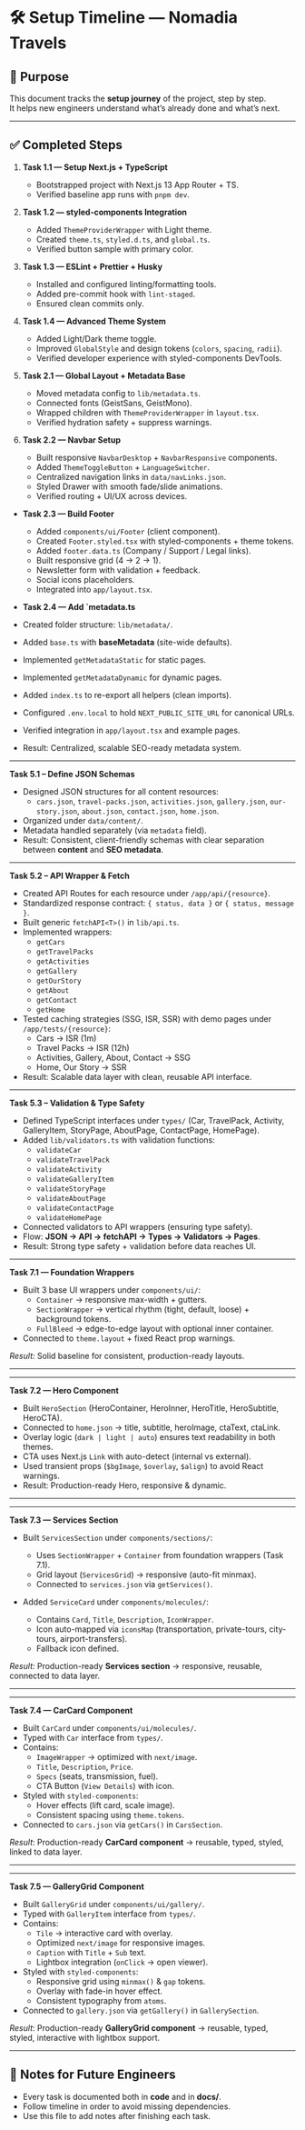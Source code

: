 # 🛠️ Setup Timeline — Nomadia Travels

## 🎯 Purpose

This document tracks the **setup journey** of the project, step by step.  
It helps new engineers understand what’s already done and what’s next.

---

## ✅ Completed Steps

1. **Task 1.1 — Setup Next.js + TypeScript**
   - Bootstrapped project with Next.js 13 App Router + TS.
   - Verified baseline app runs with `pnpm dev`.

2. **Task 1.2 — styled-components Integration**
   - Added `ThemeProviderWrapper` with Light theme.
   - Created `theme.ts`, `styled.d.ts`, and `global.ts`.
   - Verified button sample with primary color.

3. **Task 1.3 — ESLint + Prettier + Husky**
   - Installed and configured linting/formatting tools.
   - Added pre-commit hook with `lint-staged`.
   - Ensured clean commits only.

4. **Task 1.4 — Advanced Theme System**
   - Added Light/Dark theme toggle.
   - Improved `GlobalStyle` and design tokens (`colors`, `spacing`, `radii`).
   - Verified developer experience with styled-components DevTools.

5. **Task 2.1 — Global Layout + Metadata Base**
   - Moved metadata config to `lib/metadata.ts`.
   - Connected fonts (GeistSans, GeistMono).
   - Wrapped children with `ThemeProviderWrapper` in `layout.tsx`.
   - Verified hydration safety + suppress warnings.

6. **Task 2.2 — Navbar Setup**
   - Built responsive `NavbarDesktop` + `NavbarResponsive` components.
   - Added `ThemeToggleButton` + `LanguageSwitcher`.
   - Centralized navigation links in `data/navLinks.json`.
   - Styled Drawer with smooth fade/slide animations.
   - Verified routing + UI/UX across devices.

- **Task 2.3 — Build Footer**
  - Added `components/ui/Footer` (client component).
  - Created `Footer.styled.tsx` with styled-components + theme tokens.
  - Added `footer.data.ts` (Company / Support / Legal links).
  - Built responsive grid (4 → 2 → 1).
  - Newsletter form with validation + feedback.
  - Social icons placeholders.
  - Integrated into `app/layout.tsx`.

- **Task 2.4 — Add `metadata.ts**
- Created folder structure: `lib/metadata/`.
- Added `base.ts` with **baseMetadata** (site-wide defaults).
- Implemented `getMetadataStatic` for static pages.
- Implemented `getMetadataDynamic` for dynamic pages.
- Added `index.ts` to re-export all helpers (clean imports).
- Configured `.env.local` to hold `NEXT_PUBLIC_SITE_URL` for canonical URLs.
- Verified integration in `app/layout.tsx` and example pages.
- Result: Centralized, scalable SEO-ready metadata system.

---

**Task 5.1 – Define JSON Schemas**

- Designed JSON structures for all content resources:
  - `cars.json`, `travel-packs.json`, `activities.json`, `gallery.json`, `our-story.json`, `about.json`, `contact.json`, `home.json`.
- Organized under `data/content/`.
- Metadata handled separately (via `metadata` field).
- Result: Consistent, client-friendly schemas with clear separation between **content** and **SEO metadata**.

---

**Task 5.2 – API Wrapper & Fetch**

- Created API Routes for each resource under `/app/api/{resource}`.
- Standardized response contract: `{ status, data }` or `{ status, message }`.
- Built generic `fetchAPI<T>()` in `lib/api.ts`.
- Implemented wrappers:
  - `getCars`
  - `getTravelPacks`
  - `getActivities`
  - `getGallery`
  - `getOurStory`
  - `getAbout`
  - `getContact`
  - `getHome`
- Tested caching strategies (SSG, ISR, SSR) with demo pages under `/app/tests/{resource}`:
  - Cars → ISR (1m)
  - Travel Packs → ISR (12h)
  - Activities, Gallery, About, Contact → SSG
  - Home, Our Story → SSR
- Result: Scalable data layer with clean, reusable API interface.

---

**Task 5.3 – Validation & Type Safety**

- Defined TypeScript interfaces under `types/` (Car, TravelPack, Activity, GalleryItem, StoryPage, AboutPage, ContactPage, HomePage).
- Added `lib/validators.ts` with validation functions:
  - `validateCar`
  - `validateTravelPack`
  - `validateActivity`
  - `validateGalleryItem`
  - `validateStoryPage`
  - `validateAboutPage`
  - `validateContactPage`
  - `validateHomePage`
- Connected validators to API wrappers (ensuring type safety).
- Flow: **JSON → API → fetchAPI<T> → Types → Validators → Pages**.
- Result: Strong type safety + validation before data reaches UI.

---

**Task 7.1 — Foundation Wrappers**

- Built 3 base UI wrappers under `components/ui/`:
  - `Container` → responsive max-width + gutters.
  - `SectionWrapper` → vertical rhythm (tight, default, loose) + background tokens.
  - `FullBleed` → edge-to-edge layout with optional inner container.
- Connected to `theme.layout` + fixed React prop warnings.

_Result:_ Solid baseline for consistent, production-ready layouts.

---

---

**Task 7.2 — Hero Component**

- Built `HeroSection` (HeroContainer, HeroInner, HeroTitle, HeroSubtitle, HeroCTA).
- Connected to `home.json` → title, subtitle, heroImage, ctaText, ctaLink.
- Overlay logic (`dark | light | auto`) ensures text readability in both themes.
- CTA uses Next.js `Link` with auto-detect (internal vs external).
- Used transient props (`$bgImage`, `$overlay`, `$align`) to avoid React warnings.
- Result: Production-ready Hero, responsive & dynamic.

---

---

**Task 7.3 — Services Section**

- Built `ServicesSection` under `components/sections/`:
  - Uses `SectionWrapper` + `Container` from foundation wrappers (Task 7.1).
  - Grid layout (`ServicesGrid`) → responsive (auto-fit minmax).
  - Connected to `services.json` via `getServices()`.

- Added `ServiceCard` under `components/molecules/`:
  - Contains `Card`, `Title`, `Description`, `IconWrapper`.
  - Icon auto-mapped via `iconsMap` (transportation, private-tours, city-tours, airport-transfers).
  - Fallback icon defined.

_Result:_ Production-ready **Services section** → responsive, reusable, connected to data layer.

---

---

**Task 7.4 — CarCard Component**

- Built `CarCard` under `components/ui/molecules/`.
- Typed with `Car` interface from `types/`.
- Contains:
  - `ImageWrapper` → optimized with `next/image`.
  - `Title`, `Description`, `Price`.
  - `Specs` (seats, transmission, fuel).
  - CTA Button (`View Details`) with icon.
- Styled with `styled-components`:
  - Hover effects (lift card, scale image).
  - Consistent spacing using `theme.tokens`.
- Connected to `cars.json` via `getCars()` in `CarsSection`.

_Result_: Production-ready **CarCard component** → reusable, typed, styled, linked to data layer.

---

---

**Task 7.5 — GalleryGrid Component**

- Built `GalleryGrid` under `components/ui/gallery/`.
- Typed with `GalleryItem` interface from `types/`.
- Contains:
  - `Tile` → interactive card with overlay.
  - Optimized `next/image` for responsive images.
  - `Caption` with `Title` + `Sub` text.
  - Lightbox integration (`onClick` → open viewer).
- Styled with `styled-components`:
  - Responsive grid using `minmax()` & `gap` tokens.
  - Overlay with fade-in hover effect.
  - Consistent typography from `atoms`.
- Connected to `gallery.json` via `getGallery()` in `GallerySection`.

_Result_: Production-ready **GalleryGrid component** → reusable, typed, styled, interactive with lightbox support.

---

## 🧭 Notes for Future Engineers

- Every task is documented both in **code** and in **docs/**.
- Follow timeline in order to avoid missing dependencies.
- Use this file to add notes after finishing each task.
